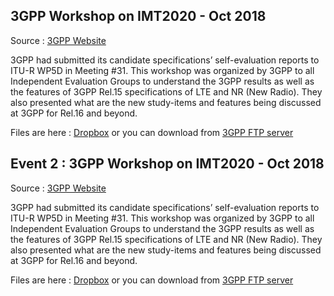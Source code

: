 
## 3GPP Workshop on IMT2020 - Oct 2018 
Source : [3GPP Website](http://www.3gpp.org/news-events/3gpp-news/1976-imt_2020)

3GPP had submitted its candidate specifications’ self-evaluation reports to ITU-R WP5D in Meeting #31. This workshop was organized by 3GPP to all Independent Evaluation Groups to understand the 3GPP results as well as the features of 3GPP Rel.15 specifications of LTE and NR (New Radio). They also presented what are the new study-items and features being discussed at 3GPP for Rel.16 and beyond.

Files are here :  [Dropbox](https://www.dropbox.com/sh/3dn8sd1ft875d1h/AADP5bJ-JvYDtMdHfM0_Rdlta?dl=0)  or you can download from [3GPP FTP server](http://www.3gpp.org/ftp/workshop/2018-10-24_25_WS_on_3GPP_subm_tw_IMT2020/Docs/)
## Event 2 : 3GPP Workshop on IMT2020 - Oct 2018 
Source : [3GPP Website](http://www.3gpp.org/news-events/3gpp-news/1976-imt_2020)

3GPP had submitted its candidate specifications’ self-evaluation reports to ITU-R WP5D in Meeting #31. This workshop was organized by 3GPP to all Independent Evaluation Groups to understand the 3GPP results as well as the features of 3GPP Rel.15 specifications of LTE and NR (New Radio). They also presented what are the new study-items and features being discussed at 3GPP for Rel.16 and beyond.

Files are here :  [Dropbox](https://www.dropbox.com/sh/3dn8sd1ft875d1h/AADP5bJ-JvYDtMdHfM0_Rdlta?dl=0)  or you can download from [3GPP FTP server](http://www.3gpp.org/ftp/workshop/2018-10-24_25_WS_on_3GPP_subm_tw_IMT2020/Docs/)
